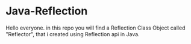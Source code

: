 # Java-Reflection

Hello everyone.
in this repo you will find a Reflection Class Object called "Reflector", that i created using Reflection api in Java.
